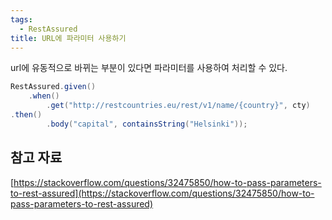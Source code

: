 ```yaml
---
tags:
  - RestAssured
title: URL에 파라미터 사용하기
---
```


url에 유동적으로 바뀌는 부분이 있다면 파라미터를 사용하여 처리할 수 있다.

```java
RestAssured.given()
    .when()
        .get("http://restcountries.eu/rest/v1/name/{country}", cty)
.then()
        .body("capital", containsString("Helsinki"));
```

## 참고 자료

[https://stackoverflow.com/questions/32475850/how-to-pass-parameters-to-rest-assured](https://stackoverflow.com/questions/32475850/how-to-pass-parameters-to-rest-assured)

